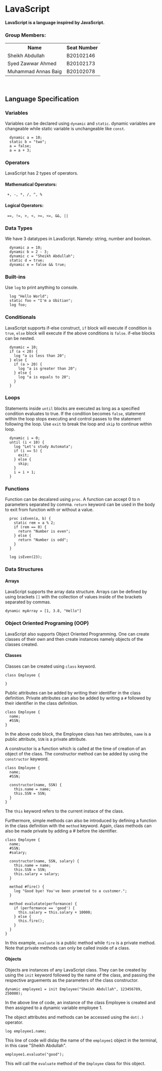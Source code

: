 <h1>LavaScript</h1>
<p>
  <b>LavaScript is a language inspired by JavaScript.</b>
</p>

<h3>Group Members:</h3>
<table>
  <tr>
    <th>Name</th>
    <th>Seat Number</th>
  </tr>
  <tr>
    <td>Sheikh Abdullah</td>
    <td>B20102146</td>
  </tr>
  <tr>
    <td>Syed Zawwar Ahmed</td>
    <td>B20102173</td>
  </tr>
  <tr>
    <td>Muhammad Annas Baig</td>
    <td>B20102078</td>
  </tr>
</table>

<br>
<h2>Language Specification</h2>

<h3>Variables</h3>
<p>Variables can be declared using <code>dynamic</code> and <code>static</code>.
dynamic variables are changeable while static variable is unchangeable like <code>const</code>.</p>

```
  dynamic a = 10;
  static b = "two";
  a = false;
  a = a + 3;
```

<h3>Operators</h3>
<p>LavaScript has 2 types of operators.</p>
  <h4>Mathematical Operators:</h4>
  <code> +, -, *, /, ^, %</code>
  <h4>Logical Operators:</h4>
  <code> ==, !=, >, <, >=, <=, &&, ||</code>

<h3>Data Types</h3>
<p>We have 3 datatypes in LavaScript. Namely: string, number and boolean.</p>

```
  dynamic a = 10;
  dynamic b = 2 - 3;
  dynamic c = "Sheikh Abdullah";
  static d = true;
  dynamic e = false && true;
```

<h3>Built-ins</h3>
<p>Use <code>log</code> to print anything to console.</p>

```
  log "Hello World";
  static foo = "I'm a Ubitian";
  log foo;
```
<h3>Conditionals</h3>
<p>LavaScript supports if-else construct, <code>if</code> block will execute if condition is <code>true</code>, <code>else</code> block will execute if the above conditions is <code>false</code>. if-else blocks can be nested.

```
  dynamic = 10;
  if (a < 20) {
    log "a is less than 20";
  } else {
    if (a > 20) {
      log "a is greater than 20";
    } else {
      log "a is equals to 20";
    }
  }
```

<h3>Loops</h3>
<p>Statements inside <code>until</code> blocks are executed as long as a specified condition evaluates to true. If the condition becomes <code>false</code>, statement within the loop stops executing and control passes to the statement following the loop. Use <code>exit</code> to break the loop and <code className="language-cpp">skip</code> to continue within loop.</p>


```
  dynamic i = 0;
  until (i < 10) {
    log "Let's study Automata";
    if (i == 5) {
      exit;
    } else {
      skip;
    }
    i = i + 1;
  }
```

<h3>Functions</h3>
<p>Function can be decalared using <code>proc</code>. A function can accept 0 to n parameters separated by comma. <code>return</code> keyword can be used in the body to exit from function with or without a value.</p>

```
  proc isEven(a, b) {
    static rem = a % 2;
    if (rem == 0) {
      return "Number is even";
    } else {
      return "Number is odd";
    }
  }

  log isEven(23);
```
<h3>Data Structures</h3>

<h4>Arrays</h4>
<p>LavaScript supports the array data structure. Arrays can be defined by using brackets <code>[]</code> with the collection of values inside of the brackets separated by commas.</p>

```
dynamic myArray = [1, 3.8, "Hello"]
```

<h3>Object Oriented Programing (OOP)</h2>
<p>LavaScript also supports Object Oriented Programming. One can create classes of their own and then create instances namely objects of the classes created.</p>
<h4>Classes</h3>
<p>Classes can be created using <code>class</code> keyword.</p>

```
class Employee {
  
}
```

<p>Public attributes can be added by writing their identifier in the class definition. Private attributes can also be added by writing a <code>#</code> followed by their identifier in the class definition.</p>

```
class Employee {
  name;
  #SSN;
}
```
<p>In the above code block, the Employee class has two attributes, <code>name</code> is a public attribute, <code>SSN</code> is a private attribute.</p>

<p>A constructor is a function which is called at the time of creation of an object of the class. The constructor method can be added by using the <code>constructor</code> keyword.</p>

```
class Employee {
  name;
  #SSN;

  constructor(name, SSN) {
    this.name = name;
    this.SSN = SSN;
  }
} 
```

<p>The <code>this</code> keyword refers to the current instace of the class.</p>

<p>Furthermore, simple methods can also be introduced by defining a function in the class definition with the <code>method</code> keyword. Again, class methods can also be made private by adding a # before the identifier.</p>


```
class Employee {
  name;
  #SSN;
  #salary;

  constructor(name, SSN, salary) {
    this.name = name;
    this.SSN = SSN;
    this.salary = salary;
  }

  method #fire() {
    log "Good bye! You've been promoted to a customer.";
  }

  method evalutate(performance) {
    if (performance == 'good') {
      this.salary = this.salary + 10000;
    } else {
      this.fire();
    }
  }
} 
```

<p>In this example, <code>evaluate</code> is a public method while <code>fire</code> is a private method. Note that private methods can only be called inside of a class.</p>

<h4>Objects</h3>
<p>Objects are instances of any LavaScript class. They can be created by using the <code>init</code> keyword followed by the name of the class, and passing the respective arguements as the parameters of the class constructor.</p>

```
dynamic employee1 = init Employee("Sheikh Abdullah", 123456789, 250000);
```
<p>In the above line of code,  an instance of the class Employee is created and then assigned to a dynamic variable employee 1.</p>

The object attributes and methods can be accessed using the <code>dot(.)</code> operator.

```
log employee1.name;
```
This line of code will dislay the name of the <code>employee1</code> object in the terminal, in this case "Sheikh Abdullah".

```
employee1.evaluate("good");
```
This will call the <code>evaluate</code> method of the <code>Employee</code> class for this object.